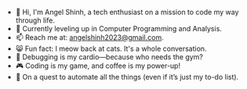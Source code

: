 - 👋 Hi, I'm Angel Shinh, a tech enthusiast on a mission to code my way through life.
- 🌱 Currently leveling up in Computer Programming and Analysis.
- 📫 Reach me at: angelshinh2023@gmail.com.
- 😸 Fun fact: I meow back at cats. It's a whole conversation.
- 🧩 Debugging is my cardio—because who needs the gym?
- 🎮 Coding is my game, and coffee is my power-up!
- 🚀 On a quest to automate all the things (even if it’s just my to-do list).
